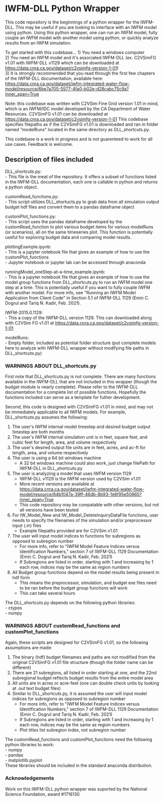 # IWFM-DLL Python Wrapper
This code repository is the beginnings of a python wrapper for the IWFM-DLL. This may be useful if you are looking to interface with an IWFM model using python. Using this python wrapper, one can run an IWFM model, fully couple an IWFM model with another model using python, or quickly analyze results from an IWFM simulation.

To get started with this codebase...
    1) You need a windows computer  
    2) You need an IWFM model and it's associated IWFM-DLL (ex. C2VSimFG v1.01 with IWFM-DLL v1129 which can be downloaded at https://data.cnra.ca.gov/dataset/c2vsimfg-version-1-01)  
    3) It is strongly recommended that you read through the first few chapters of the IWFM-DLL documentation, available here: https://data.cnra.ca.gov/dataset/iwfm-integrated-water-flow-model/resource/6be7a705-5577-4fa0-b02e-d28cabc75c9a?inner_span=True  

Note: this codebase was written with C2VSim Fine Grid version 1.01 in mind, which is an IWFM/IDC model developed by the CA Department of Water Resources. C2VSimFG v1.01 can be downloaded at https://data.cnra.ca.gov/dataset/c2vsimfg-version-1-01
This codebase specifies filepaths as if the C2VSimFG v1.01 is downloaded and ran in folder named "modelRuns" located in the same directory as DLL_shortcuts.py.   

This codebase is a work in progress and is not guarenteed to work for all use cases. Feedback is welcome.  

## Description of files included
DLL_shortcuts.py:  
    - This file is the meat of the repository. It offers a subset of functions listed in the IWFM-DLL documentation, each one is callable in python and returns a python object.  
    
customRead_functions.py:  
    - This script utilizes DLL_shortucts.py to grab data from all simulation output budget hdf files and convert them to a pandas dataframe object  

customPlot_functions.py:      
    - This script uses the pandas dataframe developed by the customRead_function to plot various budget items for various modelRuns (or scenarios), all on the same timeseries plot. This function is potentially useful for exploring budget data and comparing model results.  

plottingExample.ipynb:  
    - This is a jupyter notebook file that gives an example of how to use the customPlot_functions  
    - Jupyter notebook or jupyter lab can be accessed through anaconda  

runningModel_oneStep-at-a-time_example.ipynb:  
    - This is a jupyter notebook file that gives an example of how to use the model group functions from DLL_shortcuts.py to run an IWFM model one step at a time. This is potentially useful if you want to fully couple IWFM with another model. For more info, see "Running an IWFM Model Application from Client Code" in Section 5.1 of IWFM-DLL 1129 (Emin C. Dogrul and Tariq N. Kadir, Feb. 2021).  

IWFM-2015.0.1129:  
    - This a copy of the IWFM-DLL version 1129. This can downloaded along with C2VSim FG v1.01 at https://data.cnra.ca.gov/dataset/c2vsimfg-version-1-01  
    
modelRuns:  
    - Empty folder, included as potential folder structure (put complete models here to analyze with IWFM-DLL wrapper without modifying file paths in DLL_shortcuts.py)  

### WARNINGS ABOUT DLL_shortcuts.py  
First note that DLL_shortcuts.py is not complete. There are many functions available in the IWFM-DLL that are not included in this wrapper (though the budget module is nearly complete). Please refer to the IWFM-DLL documentation for a complete list of possible functions. Hopefully the functions included can serve as a template for futher development.  

Second, this code is designed with C2VSimFG v1.01 in mind, and may not be immediately applicable to all IWFM models. For example, DLL_shortcuts.py assumes the following:  
1) The user's IWFM internal model timestep and desired budget output timestep are both months
2) The user's IWFM internal simulation unit is in feet, square feet, and cubic feet for length, area, and volume respectively
3) The user's desired output file units are in feet, acres, and ac-ft for length, area, and volume respectively
4) The user is using a 64 bit windows machine
    - A 32 bit windows machine could also work, just change filePath for IWFM-DLL in DLL_shortcuts.py
5) The user is analyzing a model that uses IWFM version 1129
    - IWFM-DLL v1129 is the IWFM version used by C2VSim v1.01
    - More recent versions are available at https://data.cnra.ca.gov/dataset/iwfm-integrated-water-flow-model/resource/64b1047a-39ff-46db-8b93-1e6f95e50865?inner_span=True
    - This code repository may be compatable with other versions, but not all versions have been tested
6) For IW_Model_New and IW_Model_DeleteInquiryDataFile functions, user needs to specify the filenames of the simulation and/or preprocessor input (.in) files
    - Example filepaths provided are for C2VSim v1.01
7) The user will input model indices to functions for subregions as opposed to subregion number
    - For more info, refer to "IWFM Model Feature Indices versus Identification Numbers," section 7 of IWFM-DLL 1129 Documentation (Emin C. Dogrul and Tariq N. Kadir, Feb. 2021)
    - If Subregions are listed in order, starting with 1 and increasing by 1 each row, indices may be the same as region numbers
8) All Budget group functions depend on the model results being present in hdf form
    - This means the preprocessor, simulation, and budget exe files need to be ran before the budget group functions will work
    - This can take several hours

The DLL_shortcuts.py depends on the following python libraries:  
    - ctypes  
    - numpy  

### WARNINGS ABOUT customRead_functions and customPlot_functions  
Again, these scripts are designed for C2VSimFG v1.01, so the following assumptions are made:  
1) The binary (hdf) budget filenames and paths are not modified from the original C2VSimFG v1.01 file structure (though the folder name can be different)
2) There are 21 subregions, all listed in order starting at one, and the 22nd subregional budget reflects budget results from the entire model area
3) All units are in acres or acre-feet (one can double check units by looking at .out text budget files)
4) Similar to  DLL_shortcuts.py, it is assumed the user will input model indices for subregions as opposed to subregion number
    - For more info, refer to "IWFM Model Feature Indices versus Identification Numbers," section 7 of IWFM-DLL 1129 Documentation (Emin C. Dogrul and Tariq N. Kadir, Feb. 2021)  
    - If Subregions are listed in order, starting with 1 and increasing by 1 each row, indices may be the same as region numbers  
    - Plot titles list subregion index, not subregion number  

The customRead_functions and customPlot_functions need the following python libraries to work:  
    - numpy  
    - pandas  
    - matplotlib.pyplot   
These libraries should be included in the standard anaconda distribution.  

### Acknowledgements
Work on this IWFM-DLL python wrapper was suported by the National Science Foundation, award #1716130
